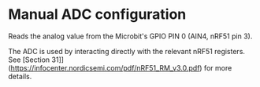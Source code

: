 # Manual ADC configuration

Reads the analog value from the Microbit's GPIO PIN 0 (AIN4, nRF51 pin 3).

The ADC is used by interacting directly with the relevant nRF51 registers. See
[Section 31]](https://infocenter.nordicsemi.com/pdf/nRF51_RM_v3.0.pdf) for more
details.
